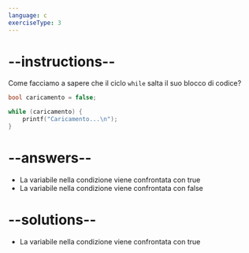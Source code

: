 ```yaml
---
language: c
exerciseType: 3
---
```


# --instructions--

Come facciamo a sapere che il ciclo `while` salta il suo blocco di codice?
```c
bool caricamento = false;

while (caricamento) {
    printf("Caricamento...\n");
}
```

# --answers--

- La variabile nella condizione viene confrontata con true
- La variabile nella condizione viene confrontata con false

# --solutions--

- La variabile nella condizione viene confrontata con true
